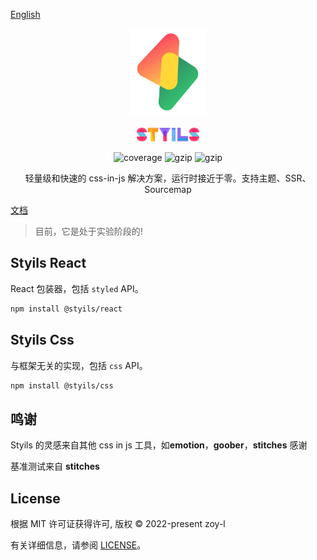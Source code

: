 [English](./README.md)

<p align="center">
<img src="./logo.svg" alt="styils" style="width:120px">
<br/>
<br/>
<img src="./styils.svg" alt="styils" style="width:100px;">
</p>

<p align="center">
  <img src="https://codecov.io/gh/zoy-l/styils/branch/main/graph/badge.svg?token=DAETCWW98B" alt="coverage" />
  <img src="https://img.badgesize.io/https://unpkg.com/@styils/css@latest/index.prod.esm.js?compression=gzip&style=square&label=css&color=#4fc08d" alt="gzip" />
  <img src="https://img.badgesize.io/https://unpkg.com/@styils/react@latest/index.prod.esm.js?compression=gzip&style=square&label=react&color=#4fc08d" alt="gzip" />
</p>

<p align="center">
 轻量级和快速的 css-in-js 解决方案，运行时接近于零。支持主题、SSR、Sourcemap
</p>

[文档](https://styils.github.io/styils)

> 目前，它是处于实验阶段的!

## Styils React

React 包装器，包括 `styled` API。

```sh
npm install @styils/react
```

## Styils Css

与框架无关的实现，包括 `css` API。

```sh
npm install @styils/css
```

## 鸣谢

Styils 的灵感来自其他 css in js 工具，如**emotion**，**goober**，**stitches** 感谢

基准测试来自 **stitches**

## License

根据 MIT 许可证获得许可, 版权 © 2022-present zoy-l

有关详细信息，请参阅 [LICENSE](./LICENSE)。
